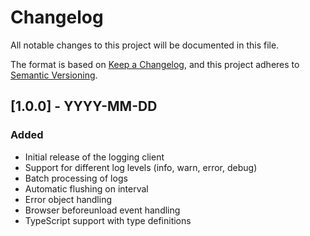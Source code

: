 # Changelog

All notable changes to this project will be documented in this file.

The format is based on [Keep a Changelog](https://keepachangelog.com/en/1.0.0/),
and this project adheres to [Semantic Versioning](https://semver.org/spec/v2.0.0.html).

## [1.0.0] - YYYY-MM-DD

### Added

- Initial release of the logging client
- Support for different log levels (info, warn, error, debug)
- Batch processing of logs
- Automatic flushing on interval
- Error object handling
- Browser beforeunload event handling
- TypeScript support with type definitions
